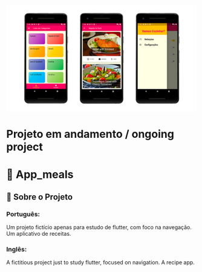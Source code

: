 ![Screenshot do app](assets/images/telas_app_meals.jpg)

# Projeto em andamento / ongoing project

# 📱 App_meals

## :memo: Sobre o Projeto<br>
### Português:<br>
Um projeto fictício apenas para estudo de flutter, com foco na navegação.
Um aplicativo de receitas.

### Inglês:<br>
A fictitious project just to study flutter, focused on navigation.
A recipe app.
